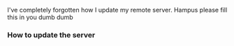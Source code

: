 I've completely forgotten how I update my remote server. Hampus please fill this in you dumb dumb

### How to update the server
